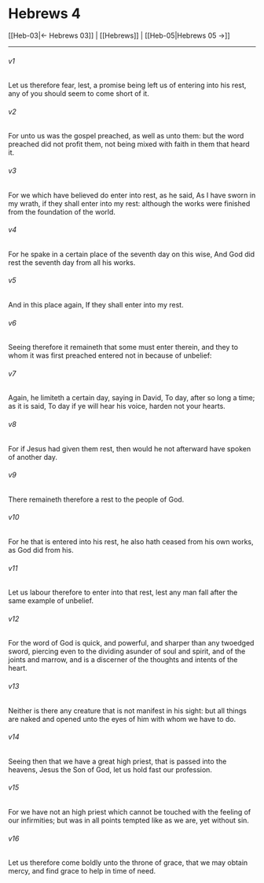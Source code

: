 # Hebrews 4

[[Heb-03|← Hebrews 03]] | [[Hebrews]] | [[Heb-05|Hebrews 05 →]]
***

###### v1
Let us therefore fear, lest, a promise being left us of entering into his rest, any of you should seem to come short of it.
###### v2
For unto us was the gospel preached, as well as unto them: but the word preached did not profit them, not being mixed with faith in them that heard it.
###### v3
For we which have believed do enter into rest, as he said, As I have sworn in my wrath, if they shall enter into my rest: although the works were finished from the foundation of the world.
###### v4
For he spake in a certain place of the seventh day on this wise, And God did rest the seventh day from all his works.
###### v5
And in this place again, If they shall enter into my rest.
###### v6
Seeing therefore it remaineth that some must enter therein, and they to whom it was first preached entered not in because of unbelief:
###### v7
Again, he limiteth a certain day, saying in David, To day, after so long a time; as it is said, To day if ye will hear his voice, harden not your hearts.
###### v8
For if Jesus had given them rest, then would he not afterward have spoken of another day.
###### v9
There remaineth therefore a rest to the people of God.
###### v10
For he that is entered into his rest, he also hath ceased from his own works, as God did from his.
###### v11
Let us labour therefore to enter into that rest, lest any man fall after the same example of unbelief.
###### v12
For the word of God is quick, and powerful, and sharper than any twoedged sword, piercing even to the dividing asunder of soul and spirit, and of the joints and marrow, and is a discerner of the thoughts and intents of the heart.
###### v13
Neither is there any creature that is not manifest in his sight: but all things are naked and opened unto the eyes of him with whom we have to do.
###### v14
Seeing then that we have a great high priest, that is passed into the heavens, Jesus the Son of God, let us hold fast our profession.
###### v15
For we have not an high priest which cannot be touched with the feeling of our infirmities; but was in all points tempted like as we are, yet without sin.
###### v16
Let us therefore come boldly unto the throne of grace, that we may obtain mercy, and find grace to help in time of need. 
